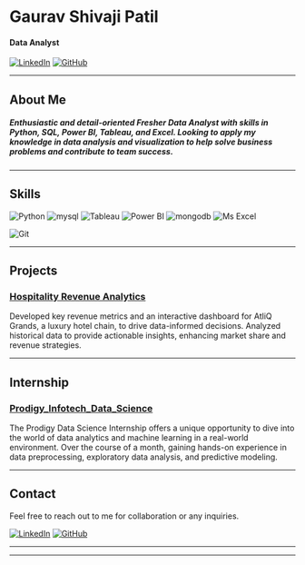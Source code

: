 

# **Gaurav Shivaji Patil**

#### **Data Analyst**

[![LinkedIn](https://img.shields.io/badge/LinkedIn-Connect-blue)](https://www.linkedin.com/in/gaurav-patil-b8820a21b/)
[![GitHub](https://img.shields.io/badge/GitHub-Follow-black)](https://github.com/GauravShivajiPatil)

---

## About Me

##### Enthusiastic and detail-oriented Fresher Data Analyst with skills in Python, SQL, Power BI, Tableau, and Excel. Looking to apply my knowledge in data analysis and visualization to help solve business problems and contribute to team success.

---

## Skills


![Python](https://img.shields.io/badge/Python-3776AB?style=for-the-badge&logo=python&logoColor=white)
![mysql](https://img.shields.io/badge/mysql-43B02A?style=for-the-badge&logo=mysql&logoColor=white)
![Tableau](https://img.shields.io/badge/tableau-3B61B6?style=for-the-badge&logo=tableau&logoColor=white)
![Power BI](https://img.shields.io/badge/PowerBI-ED8B00?style=for-the-badge&logo=PowerBI&logoColor=white)
![mongodb](https://img.shields.io/badge/mongodb-000000?style=for-the-badge&logo=mongodb&logoColor=white)
![Ms Excel](https://img.shields.io/badge/Excel-C71A36?style=for-the-badge&logo=apache-excel&logoColor=white)
<!--[TestNG](https://img.shields.io/badge/TestNG-FF5722?style=for-the-badge&logo=testng&logoColor=white)
![Postman](https://img.shields.io/badge/Postman-FF6C37?style=for-the-badge&logo=postman&logoColor=white)-->
<!--![Jenkins](https://img.shields.io/badge/Jenkins-D24939?style=for-the-badge&logo=jenkins&logoColor=white)-->
![Git](https://img.shields.io/badge/Git-F05032?style=for-the-badge&logo=git&logoColor=white)

---

## Projects

### [Hospitality Revenue Analytics](https://github.com/GauravShivajiPatil/PowerBI-Desktop-Dashboard-P1) 
Developed key revenue metrics and an interactive dashboard for AtliQ Grands, a luxury hotel chain, to drive data-informed decisions. Analyzed historical data to provide actionable insights, enhancing market share and revenue strategies.

<!-- ### [Selenium Web Automation - OrangeHRM](https://github.com/SourabhKokitkar/Selenium-Web-Automation-Java)-->
<!--![OrangeHRM](https://raw.githubusercontent.com/SourabhKokitkar/SourabhKokitkar/main/assets/orangehrm.png)
A comprehensive Selenium Web Automation Test Suite for the OrangeHRM platform. This project covers major functionalities and generates detailed test reports.

### [Appium App Automation - Gmail](https://github.com/SourabhKokitkar/Appium-App-Automation-Robot_Framework)
<!--![Gmail](https://raw.githubusercontent.com/SourabhKokitkar/SourabhKokitkar/main/assets/gmail.png)-
A mobile application automation project using Appium and Robot Framework. This suite automates regression tests for the Gmail mobile application.-->

---
## Internship

### [Prodigy_Infotech_Data_Science](https://github.com/GauravShivajiPatil/Prodigy_Internship_Data_Science)
The Prodigy Data Science Internship offers a unique opportunity to dive into the world of data analytics and machine learning in a real-world environment. Over the course of a month, gaining hands-on experience in data preprocessing, exploratory data analysis, and predictive modeling.

<!--## Experience

### Test Automation Engineer
**[Your Current/Previous Company]**
- Developed and maintained automated test suites for web and mobile applications.
- Reduced manual testing efforts by 80% by implementing comprehensive automation solutions.
- Collaborated with development teams to integrate automated tests into the CI/CD pipeline.-->

---

## Contact

Feel free to reach out to me for collaboration or any inquiries.

[![LinkedIn](https://img.shields.io/badge/LinkedIn-Connect-blue)](https://www.linkedin.com/in/gaurav-patil-b8820a21b/)
[![GitHub](https://img.shields.io/badge/GitHub-Follow-black)](https://github.com/GauravShivajiPatil)

---


---

<!--
**GauravShivajiPatil/GauravShivajiPatil** is a ✨ _special_ ✨ repository because its `README.md` (this file) appears on your GitHub profile.

Here are some ideas to get you started:

- 🔭 I’m currently working on ...
- 🌱 I’m currently learning ...
- 👯 I’m looking to collaborate on ...
- 🤔 I’m looking for help with ...
- 💬 Ask me about ...
- 📫 How to reach me: ...
- 😄 Pronouns: ...
- ⚡ Fun fact: ...
-->

